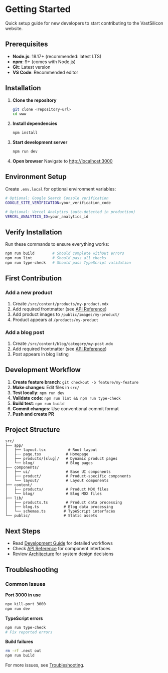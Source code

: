 # Getting Started

Quick setup guide for new developers to start contributing to the VastSilicon website.

## Prerequisites

- **Node.js**: 18.17+ (recommended: latest LTS)
- **npm**: 9+ (comes with Node.js)
- **Git**: Latest version
- **VS Code**: Recommended editor

## Installation

1. **Clone the repository**
   ```bash
   git clone <repository-url>
   cd www
   ```

2. **Install dependencies**
   ```bash
   npm install
   ```

3. **Start development server**
   ```bash
   npm run dev
   ```

4. **Open browser**
   Navigate to [http://localhost:3000](http://localhost:3000)

## Environment Setup

Create `.env.local` for optional environment variables:

```bash
# Optional: Google Search Console verification
GOOGLE_SITE_VERIFICATION=your_verification_code

# Optional: Vercel Analytics (auto-detected in production)
VERCEL_ANALYTICS_ID=your_analytics_id
```

## Verify Installation

Run these commands to ensure everything works:

```bash
npm run build        # Should complete without errors
npm run lint         # Should pass all checks
npm run type-check   # Should pass TypeScript validation
```

## First Contribution

### Add a new product

1. Create `/src/content/products/my-product.mdx`
2. Add required frontmatter (see [API Reference](api-reference.md#product-schema))
3. Add product images to `/public/images/my-product/`
4. Product appears at `/products/my-product`

### Add a blog post

1. Create `/src/content/blog/category/my-post.mdx`
2. Add required frontmatter (see [API Reference](api-reference.md#blog-schema))
3. Post appears in blog listing

## Development Workflow

1. **Create feature branch**: `git checkout -b feature/my-feature`
2. **Make changes**: Edit files in `src/`
3. **Test locally**: `npm run dev`
4. **Validate code**: `npm run lint && npm run type-check`
5. **Build test**: `npm run build`
6. **Commit changes**: Use conventional commit format
7. **Push and create PR**

## Project Structure

```
src/
├── app/
│   ├── layout.tsx          # Root layout
│   ├── page.tsx           # Homepage
│   ├── products/[slug]/   # Dynamic product pages
│   └── blog/              # Blog pages
├── components/
│   ├── ui/                # Base UI components
│   ├── product/           # Product-specific components
│   └── layout/            # Layout components
├── content/
│   ├── products/          # Product MDX files
│   └── blog/              # Blog MDX files
├── lib/
│   ├── products.ts        # Product data processing
│   ├── blog.ts           # Blog data processing
│   └── schemas.ts        # TypeScript interfaces
└── public/               # Static assets
```

## Next Steps

- Read [Development Guide](development.md) for detailed workflows
- Check [API Reference](api-reference.md) for component interfaces
- Review [Architecture](architecture.md) for system design decisions

## Troubleshooting

### Common Issues

**Port 3000 in use**
```bash
npx kill-port 3000
npm run dev
```

**TypeScript errors**
```bash
npm run type-check
# Fix reported errors
```

**Build failures**
```bash
rm -rf .next out
npm run build
```

For more issues, see [Troubleshooting](troubleshooting.md).